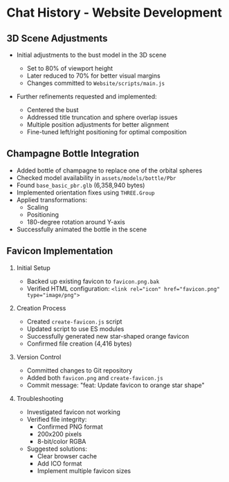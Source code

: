 # Chat History - Website Development

## 3D Scene Adjustments
- Initial adjustments to the bust model in the 3D scene
  - Set to 80% of viewport height
  - Later reduced to 70% for better visual margins
  - Changes committed to `Website/scripts/main.js`

- Further refinements requested and implemented:
  - Centered the bust
  - Addressed title truncation and sphere overlap issues
  - Multiple position adjustments for better alignment
  - Fine-tuned left/right positioning for optimal composition

## Champagne Bottle Integration
- Added bottle of champagne to replace one of the orbital spheres
- Checked model availability in `assets/models/bottle/Pbr`
- Found `base_basic_pbr.glb` (6,358,940 bytes)
- Implemented orientation fixes using `THREE.Group`
- Applied transformations:
  - Scaling
  - Positioning
  - 180-degree rotation around Y-axis
- Successfully animated the bottle in the scene

## Favicon Implementation
1. Initial Setup
   - Backed up existing favicon to `favicon.png.bak`
   - Verified HTML configuration: `<link rel="icon" href="favicon.png" type="image/png">`

2. Creation Process
   - Created `create-favicon.js` script
   - Updated script to use ES modules
   - Successfully generated new star-shaped orange favicon
   - Confirmed file creation (4,416 bytes)

3. Version Control
   - Committed changes to Git repository
   - Added both `favicon.png` and `create-favicon.js`
   - Commit message: "feat: Update favicon to orange star shape"

4. Troubleshooting
   - Investigated favicon not working
   - Verified file integrity:
     - Confirmed PNG format
     - 200x200 pixels
     - 8-bit/color RGBA
   - Suggested solutions:
     - Clear browser cache
     - Add ICO format
     - Implement multiple favicon sizes 